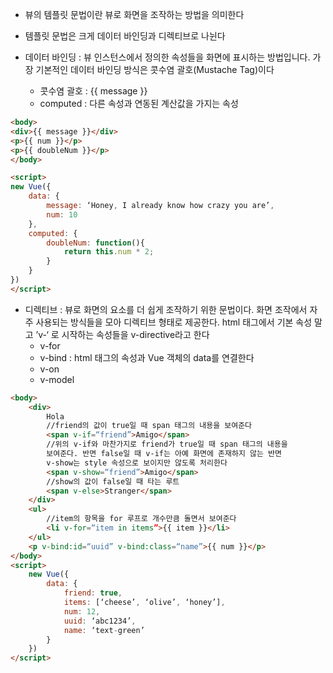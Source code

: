 
- 뷰의 템플릿 문법이란 뷰로 화면을 조작하는 방법을 의미한다
- 템플릿 문법은 크게 데이터 바인딩과 디렉티브로 나뉜다


- 데이터 바인딩 : 뷰 인스턴스에서 정의한 속성들을 화면에 표시하는 방법입니다. 가장 기본적인 데이터 바인딩 방식은 콧수염 괄호(Mustache Tag)이다
	- 콧수염 괄호 : {{ message }}
	- computed : 다른 속성과 연동된 계산값을 가지는 속성

```html
<body>
<div>{{ message }}</div>
<p>{{ num }}</p>
<p>{{ doubleNum }}</p>
</body>

<script>
new Vue({
	data: {
		message: ‘Honey, I already know how crazy you are’,
		num: 10
	}, 
	computed: {
		doubleNum: function(){
			return this.num * 2;
		}
	}
})
</script>
```

- 디렉티브 : 뷰로 화면의 요소를 더 쉽게 조작하기 위한 문법이다. 화면 조작에서 자주 사용되는 방식들을 모아 디렉티브 형태로 제공한다. html 태그에서 기본 속성 말고 ’v-‘ 로 시작하는 속성들을 v-directive라고 한다
	- v-for
	- v-bind : html 태그의 속성과 Vue 객체의 data를 연결한다
	- v-on
	- v-model

```html
<body>
	<div>
		Hola
		//friend의 값이 true일 때 span 태그의 내용을 보여준다 
		<span v-if=“friend”>Amigo</span>
		//위의 v-if와 마찬가지로 friend가 true일 때 span 태그의 내용을 
		보여준다. 반면 false일 때 v-if는 아예 화면에 존재하지 않는 반면
		v-show는 style 속성으로 보이지만 않도록 처리한다	
		<span v-show=“friend”>Amigo</span>
		//show의 값이 false일 때 타는 루트
		<span v-else>Stranger</span>
	</div>
	<ul>
		//item의 항목을 for 루프로 개수만큼 돌면서 보여준다
		<li v-for=“item in items”>{{ item }}</li>
	</ul>
	<p v-bind:id=“uuid” v-bind:class=“name”>{{ num }}</p>
</body>
<script>
	new Vue({
		data: {
			friend: true,
			items: [‘cheese’, ‘olive’, ‘honey’],
			num: 12,
			uuid: ‘abc1234’,
			name: ‘text-green’
		}
	})
</script>
```